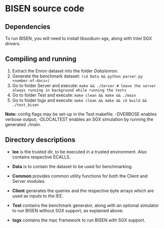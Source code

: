 # BISEN source code

## Dependencies
To run BISEN, you will need to install libsodium-sgx, along with Intel SGX drivers.


## Compiling and running
1. Extract the Enron dataset into the folder _Data/enron_.
1. Generate the benchmark dataset: ```(cd Data && python parser.py <number-of-docs>)```
1. Go to folder Server and execute: ```make && ./Server # leave the server always running in background while running the tests```
1. Go to folder Test and execute: ```make clean && make && ./main```
1. Go to folder tsgx and execute: ```make clean && make && cd build && ./test_bisen```

**Note:** config flags may be set-up in the Test makefile.
-DVERBOSE enables verbose output; -DLOCALTEST enables an SGX simulation by running the generated _./main_.


## Directory descriptions
* **Iee** is the trusted dir, to be executed in a trusted environment. Also contains respective ECALLS.

* **Data** is to contain the dataset to be used for benchmarking.

* **Common** provides common utility functions for both the Client and Server modules.

* **Client** generates the queries and the respective byte arrays which are used as inputs to the IEE.

* **Test** contains the benchmark generator, along with an optional 
simulator to run BISEN without SGX support, as explained above.

* **tsgx** contains the mpc framework to run BISEN with SGX support.
